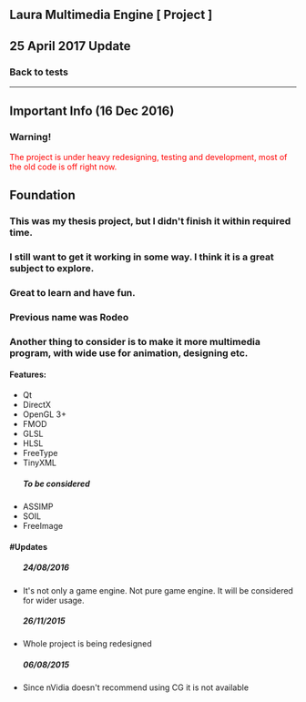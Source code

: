 Laura Multimedia Engine [ Project ]
-----------------------------
<h2>25 April 2017 Update</h2>
<h3>Back to tests</h3>
<hr/>

<h2>Important Info (16 Dec 2016)</h2>
<h3>Warning!</h3>
<span style="color:red">The project is under heavy redesigning, testing and development, most of the old code is off right now.</span>

<h2>Foundation</h2>
<h3>This was my thesis project, but I didn't finish it within required time.</h3>
<h3>I still want to get it working in some way. I think it is a great subject to explore.</h3>
<h3>Great to learn and have fun.</h3>
<h3>Previous name was Rodeo</h3>
<h3>Another thing to consider is to make it more multimedia program, with wide use for animation, designing etc.</h3>
<h4>Features:</h4>
<ul>
<li>Qt</li>
<li>DirectX</li>
<li>OpenGL 3+</li>
<li>FMOD</li>
<li>GLSL</li>
<li>HLSL</li>
<li>FreeType</li>
<li>TinyXML</li>
<h5>To be considered</h5>
<li>ASSIMP</li>
<li>SOIL</li>
<li>FreeImage</li>
</ul>
<h4>#Updates</h4>
<ul>
<h5>24/08/2016</h5>
<li>It's not only a game engine. Not pure game engine. It will be considered for wider usage.</li>
<h5>26/11/2015</h5>
<li>Whole project is being redesigned</li>
<h5>06/08/2015</h5>
<li>Since nVidia doesn't recommend using CG it is not available</li>
</ul>
